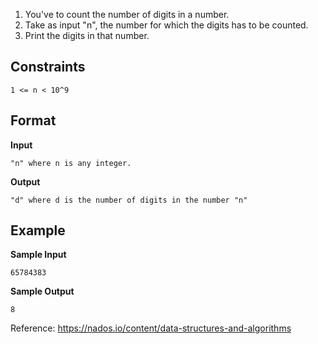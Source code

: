 1. You've to count the number of digits in a number.
2. Take as input "n", the number for which the digits has to be counted.
3. Print the digits in that number.

## Constraints

```
1 <= n < 10^9
```

## Format

**Input**

```
"n" where n is any integer.
```

**Output**
```
"d" where d is the number of digits in the number "n"
```

## Example

**Sample Input**
```  
65784383
```  

**Sample Output**
```  
8
```  
Reference: https://nados.io/content/data-structures-and-algorithms